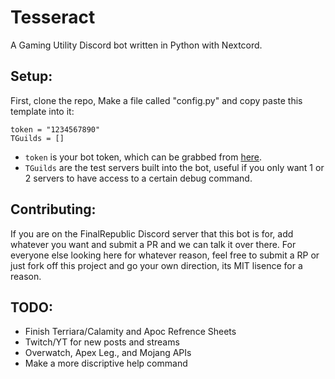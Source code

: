 # Tesseract
A Gaming Utility Discord bot written in Python with Nextcord.

## Setup:
First, clone the repo,
Make a file called "config.py" and copy paste this template into it:

```
token = "1234567890"
TGuilds = []
```

- `token` is your bot token, which can be grabbed from [here](https://discord.com/developers/applications).
- `TGuilds` are the test servers built into the bot, useful if you only want 1 or 2 servers to have access to a certain debug command.

## Contributing:
If you are on the FinalRepublic Discord server that this bot is for, add whatever you want and submit a PR and we can talk it over there.
For everyone else looking here for whatever reason, feel free to submit a RP or just fork off this project and go your own direction, its MIT lisence for a reason.

## TODO:
- Finish Terriara/Calamity and Apoc Refrence Sheets
- Twitch/YT for new posts and streams
- Overwatch, Apex Leg., and Mojang APIs
- Make a more discriptive help command
